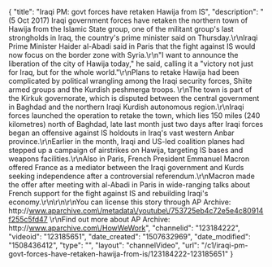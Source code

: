{
    "title": "Iraqi PM: govt forces have retaken Hawija from IS",
    "description": "(5 Oct 2017) Iraqi government forces have retaken the northern town of Hawija from the Islamic State group, one of the militant group's last strongholds in Iraq, the country's prime minister said on Thursday.\r\nIraqi Prime Minister Haider al-Abadi said in Paris that the fight against IS would now focus on the border zone with Syria.\r\n\"I want to announce the liberation of the city of Hawija today,\" he said, calling it a \"victory not just for Iraq, but for the whole world.\"\r\nPlans to retake Hawija had been complicated by political wrangling among the Iraqi security forces, Shiite armed groups and the Kurdish peshmerga troops. \r\nThe town is part of the Kirkuk governorate, which is disputed between the central government in Baghdad and the northern Iraqi Kurdish autonomous region.\r\nIraqi forces launched the operation to retake the town, which lies 150 miles (240 kilometres) north of Baghdad, late last month just two days after Iraqi forces began an offensive against IS holdouts in Iraq's vast western Anbar province.\r\nEarlier in the month, Iraqi and US-led coalition planes had stepped up a campaign of airstrikes on Hawija, targeting IS bases and weapons facilities.\r\nAlso in Paris, French President Emmanuel Macron offered France as a mediator between the Iraqi government and Kurds seeking independence after a controversial referendum.\r\nMacron made the offer after meeting with al-Abadi in Paris in wide-ranging talks about French support for the fight against IS and rebuilding Iraqi's economy.\r\n\r\n\r\nYou can license this story through AP Archive: http:\/\/www.aparchive.com\/metadata\/youtube\/753725eb4c72e5e4c80914f255c5fd47 \r\nFind out more about AP Archive: http:\/\/www.aparchive.com\/HowWeWork",
    "channelid": "123184222",
    "videoid": "123185651",
    "date_created": "1507632969",
    "date_modified": "1508436412",
    "type": "",
    "layout": "channelVideo",
    "url": "\/c1\/iraqi-pm-govt-forces-have-retaken-hawija-from-is\/123184222-123185651"
}